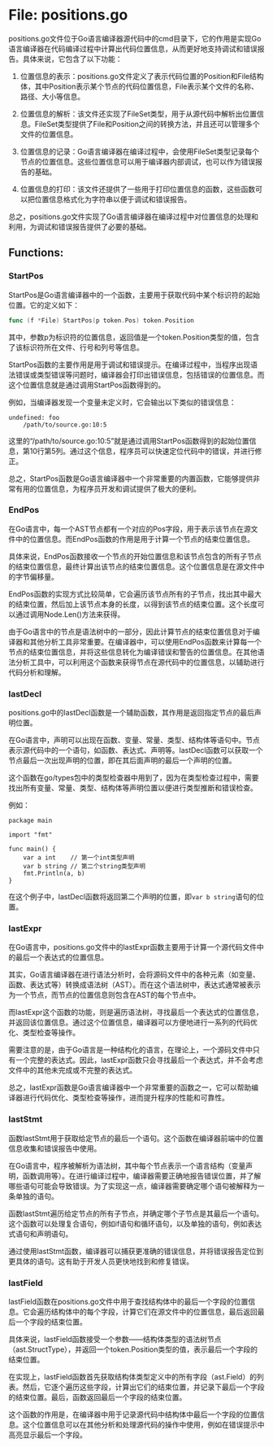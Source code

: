 # File: positions.go

positions.go文件位于Go语言编译器源代码中的cmd目录下，它的作用是实现Go语言编译器在代码编译过程中计算出代码位置信息，从而更好地支持调试和错误报告。具体来说，它包含了以下功能：

1. 位置信息的表示：positions.go文件定义了表示代码位置的Position和File结构体，其中Position表示某个节点的代码位置信息，File表示某个文件的名称、路径、大小等信息。

2. 位置信息的解析：该文件还实现了FileSet类型，用于从源代码中解析出位置信息。FileSet类型提供了File和Position之间的转换方法，并且还可以管理多个文件的位置信息。

3. 位置信息的记录：Go语言编译器在编译过程中，会使用FileSet类型记录每个节点的位置信息。这些位置信息可以用于编译器内部调试，也可以作为错误报告的基础。

4. 位置信息的打印：该文件还提供了一些用于打印位置信息的函数，这些函数可以把位置信息格式化为字符串以便于调试和错误报告。

总之，positions.go文件实现了Go语言编译器在编译过程中对位置信息的处理和利用，为调试和错误报告提供了必要的基础。

## Functions:

### StartPos

StartPos是Go语言编译器中的一个函数，主要用于获取代码中某个标识符的起始位置。它的定义如下：

```go
func (f *File) StartPos(p token.Pos) token.Position
```

其中，参数p为标识符的位置信息，返回值是一个token.Position类型的值，包含了该标识符所在文件、行号和列号等信息。

StartPos函数的主要作用是用于调试和错误提示。在编译过程中，当程序出现语法错误或类型错误等问题时，编译器会打印出错误信息，包括错误的位置信息。而这个位置信息就是通过调用StartPos函数得到的。

例如，当编译器发现一个变量未定义时，它会输出以下类似的错误信息：

```
undefined: foo
    /path/to/source.go:10:5
```

这里的“/path/to/source.go:10:5”就是通过调用StartPos函数得到的起始位置信息，第10行第5列。通过这个信息，程序员可以快速定位代码中的错误，并进行修正。

总之，StartPos函数是Go语言编译器中一个非常重要的内置函数，它能够提供非常有用的位置信息，为程序员开发和调试提供了极大的便利。



### EndPos

在Go语言中，每一个AST节点都有一个对应的Pos字段，用于表示该节点在源文件中的位置信息。而EndPos函数的作用是用于计算一个节点的结束位置信息。

具体来说，EndPos函数接收一个节点的开始位置信息和该节点包含的所有子节点的结束位置信息，最终计算出该节点的结束位置信息。这个位置信息是在源文件中的字节偏移量。

EndPos函数的实现方式比较简单，它会遍历该节点所有的子节点，找出其中最大的结束位置，然后加上该节点本身的长度，以得到该节点的结束位置。这个长度可以通过调用Node.Len()方法来获得。

由于Go语言中的节点是语法树中的一部分，因此计算节点的结束位置信息对于编译器和其他分析工具非常重要。在编译器中，可以使用EndPos函数来计算每一个节点的结束位置信息，并将这些信息转化为编译错误和警告的位置信息。在其他语法分析工具中，可以利用这个函数来获得节点在源代码中的位置信息，以辅助进行代码分析和理解。



### lastDecl

positions.go中的lastDecl函数是一个辅助函数，其作用是返回指定节点的最后声明位置。

在Go语言中，声明可以出现在函数、变量、常量、类型、结构体等语句中。节点表示源代码中的一个语句，如函数、表达式、声明等。lastDecl函数可以获取一个节点最后一次出现声明的位置，即在其后面声明的最后一个声明的位置。

这个函数在go/types包中的类型检查器中用到了，因为在类型检查过程中，需要找出所有变量、常量、类型、结构体等声明位置以便进行类型推断和错误检查。

例如：

```
package main

import "fmt"

func main() {
    var a int    // 第一个int类型声明
    var b string // 第二个string类型声明
    fmt.Println(a, b)
}
```

在这个例子中，lastDecl函数将返回第二个声明的位置，即`var b string`语句的位置。



### lastExpr

在Go语言中，positions.go文件中的lastExpr函数主要用于计算一个源代码文件中的最后一个表达式的位置信息。

其实，Go语言编译器在进行语法分析时，会将源码文件中的各种元素（如变量、函数、表达式等）转换成语法树（AST）。而在这个语法树中，表达式通常被表示为一个节点，而节点的位置信息则包含在AST的每个节点中。

而lastExpr这个函数的功能，则是遍历语法树，寻找最后一个表达式的位置信息，并返回该位置信息。通过这个位置信息，编译器可以方便地进行一系列的代码优化、类型检查等操作。

需要注意的是，由于Go语言是一种结构化的语言，在理论上，一个源码文件中只有一个完整的表达式。因此，lastExpr函数只会寻找最后一个表达式，并不会考虑文件中的其他未完成或不完整的表达式。

总之，lastExpr函数是Go语言编译器中一个非常重要的函数之一，它可以帮助编译器进行代码优化、类型检查等操作，进而提升程序的性能和可靠性。



### lastStmt

函数lastStmt用于获取给定节点的最后一个语句。这个函数在编译器前端中的位置信息收集和错误报告中使用。

在Go语言中，程序被解析为语法树，其中每个节点表示一个语言结构（变量声明，函数调用等）。在进行编译过程中，编译器需要正确地报告错误位置，并了解哪些语句可能会导致错误。为了实现这一点，编译器需要确定哪个语句被解释为一条单独的语句。

函数lastStmt遍历给定节点的所有子节点，并确定哪个子节点是其最后一个语句。这个函数可以处理复合语句，例如if语句和循环语句，以及单独的语句，例如表达式语句和声明语句。

通过使用lastStmt函数，编译器可以捕获更准确的错误信息，并将错误报告定位到更具体的语句。这有助于开发人员更快地找到和修复错误。



### lastField

lastField函数在positions.go文件中用于查找结构体中的最后一个字段的位置信息。它会遍历结构体中的每个字段，计算它们在源文件中的位置信息，最后返回最后一个字段的结束位置。

具体来说，lastField函数接受一个参数——结构体类型的语法树节点（ast.StructType），并返回一个token.Position类型的值，表示最后一个字段的结束位置。

在实现上，lastField函数首先获取结构体类型定义中的所有字段（ast.Field）的列表。然后，它逐个遍历这些字段，计算出它们的结束位置，并记录下最后一个字段的结束位置。最后，函数返回最后一个字段的结束位置。

这个函数的作用是，在编译器中用于记录源代码中结构体中最后一个字段的位置信息。这个位置信息可以在其他分析和处理源代码的操作中使用，例如在错误提示中高亮显示最后一个字段。



